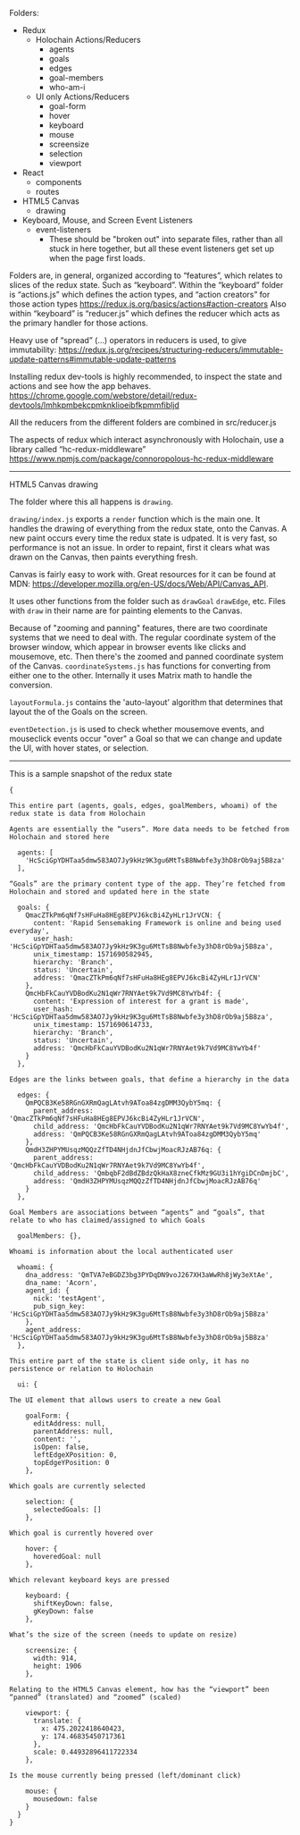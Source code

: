 Folders:

- Redux
  - Holochain Actions/Reducers
    - agents
    - goals
    - edges
    - goal-members
    - who-am-i
  - UI only Actions/Reducers
    - goal-form
    - hover
    - keyboard
    - mouse
    - screensize
    - selection
    - viewport
- React
  - components
  - routes
- HTML5 Canvas
  - drawing
- Keyboard, Mouse, and Screen Event Listeners
  - event-listeners
    - These should be "broken out" into separate files, rather than all stuck in here together, but all these event listeners get set up when the page first loads.

Folders are, in general, organized according to “features”, which relates to slices of the redux state. Such as “keyboard”.
Within the “keyboard” folder is “actions.js” which defines the action types, and “action creators” for those action types
https://redux.js.org/basics/actions#action-creators
Also within “keyboard” is “reducer.js” which defines the reducer which acts as the primary handler for those actions.

Heavy use of “spread” (…) operators in reducers is used, to give immutability: https://redux.js.org/recipes/structuring-reducers/immutable-update-patterns#immutable-update-patterns

Installing redux dev-tools is highly recommended, to inspect the state and actions and see how the app behaves.
https://chrome.google.com/webstore/detail/redux-devtools/lmhkpmbekcpmknklioeibfkpmmfibljd

All the reducers from the different folders are combined in src/reducer.js

The aspects of redux which interact asynchronously with Holochain, use a library called “hc-redux-middleware”
https://www.npmjs.com/package/connoropolous-hc-redux-middleware

---

HTML5 Canvas drawing

The folder where this all happens is `drawing`.

`drawing/index.js` exports a `render` function which is the main one. It handles the drawing of everything from the redux state, onto the Canvas. A new paint occurs every time the redux state is udpated. It is very fast, so performance is not an issue. In order to repaint, first it clears what was drawn on the Canvas, then paints everything fresh.

Canvas is fairly easy to work with. Great resources for it can be found at MDN: https://developer.mozilla.org/en-US/docs/Web/API/Canvas_API.

It uses other functions from the folder such as `drawGoal` `drawEdge`, etc. Files with `draw` in their name are for painting elements to the Canvas.

Because of "zooming and panning" features, there are two coordinate systems that we need to deal with. The regular coordinate system of the browser window, which appear in browser events like clicks and mousemove, etc. Then there's the zoomed and panned coordinate system of the Canvas. `coordinateSystems.js` has functions for converting from either one to the other. Internally it uses Matrix math to handle the conversion.

`layoutFormula.js` contains the 'auto-layout' algorithm that determines that layout the of the Goals on the screen.

`eventDetection.js` is used to check whether mousemove events, and mouseclick events occur "over" a Goal so that we can change and update the UI, with hover states, or selection.

---

This is a sample snapshot of the redux state

```
{

This entire part (agents, goals, edges, goalMembers, whoami) of the redux state is data from Holochain

Agents are essentially the “users”. More data needs to be fetched from Holochain and stored here

  agents: [
    'HcSciGpYDHTaa5dmw583AO7Jy9kHz9K3gu6MtTsB8Nwbfe3y3hD8rOb9aj5B8za'
  ],

“Goals” are the primary content type of the app. They’re fetched from Holochain and stored and updated here in the state

  goals: {
    QmacZTkPm6qNf7sHFuHa8HEg8EPVJ6kcBi4ZyHLr1JrVCN: {
      content: 'Rapid Sensemaking Framework is online and being used everyday',
      user_hash: 'HcSciGpYDHTaa5dmw583AO7Jy9kHz9K3gu6MtTsB8Nwbfe3y3hD8rOb9aj5B8za',
      unix_timestamp: 1571690582945,
      hierarchy: 'Branch',
      status: 'Uncertain',
      address: 'QmacZTkPm6qNf7sHFuHa8HEg8EPVJ6kcBi4ZyHLr1JrVCN'
    },
    QmcHbFkCauYVDBodKu2N1qWr7RNYAet9k7Vd9MC8YwYb4f: {
      content: 'Expression of interest for a grant is made',
      user_hash: 'HcSciGpYDHTaa5dmw583AO7Jy9kHz9K3gu6MtTsB8Nwbfe3y3hD8rOb9aj5B8za',
      unix_timestamp: 1571690614733,
      hierarchy: 'Branch',
      status: 'Uncertain',
      address: 'QmcHbFkCauYVDBodKu2N1qWr7RNYAet9k7Vd9MC8YwYb4f'
    }
  },

Edges are the links between goals, that define a hierarchy in the data

  edges: {
    QmPQCB3Ke58RGnGXRmQagLAtvh9AToa84zgDMM3QybY5mq: {
      parent_address: 'QmacZTkPm6qNf7sHFuHa8HEg8EPVJ6kcBi4ZyHLr1JrVCN',
      child_address: 'QmcHbFkCauYVDBodKu2N1qWr7RNYAet9k7Vd9MC8YwYb4f',
      address: 'QmPQCB3Ke58RGnGXRmQagLAtvh9AToa84zgDMM3QybY5mq'
    },
    QmdH3ZHPYMUsqzMQQzZfTD4NHjdnJfCbwjMoacRJzAB76q: {
      parent_address: 'QmcHbFkCauYVDBodKu2N1qWr7RNYAet9k7Vd9MC8YwYb4f',
      child_address: 'QmbqbF2dBdZBdzQkHaX8zneCfkMz9GU3i1hYgiDCnDmjbC',
      address: 'QmdH3ZHPYMUsqzMQQzZfTD4NHjdnJfCbwjMoacRJzAB76q'
    }
  },

Goal Members are associations between “agents” and “goals”, that relate to who has claimed/assigned to which Goals

  goalMembers: {},

Whoami is information about the local authenticated user

  whoami: {
    dna_address: 'QmTVA7eBGDZ3bg3PYDqDN9voJ267XH3aWwRh8jWy3eXtAe',
    dna_name: 'Acorn',
    agent_id: {
      nick: 'testAgent',
      pub_sign_key: 'HcSciGpYDHTaa5dmw583AO7Jy9kHz9K3gu6MtTsB8Nwbfe3y3hD8rOb9aj5B8za'
    },
    agent_address: 'HcSciGpYDHTaa5dmw583AO7Jy9kHz9K3gu6MtTsB8Nwbfe3y3hD8rOb9aj5B8za'
  },

This entire part of the state is client side only, it has no persistence or relation to Holochain

  ui: {

The UI element that allows users to create a new Goal

    goalForm: {
      editAddress: null,
      parentAddress: null,
      content: '',
      isOpen: false,
      leftEdgeXPosition: 0,
      topEdgeYPosition: 0
    },

Which goals are currently selected

    selection: {
      selectedGoals: []
    },

Which goal is currently hovered over

    hover: {
      hoveredGoal: null
    },

Which relevant keyboard keys are pressed

    keyboard: {
      shiftKeyDown: false,
      gKeyDown: false
    },

What’s the size of the screen (needs to update on resize)

    screensize: {
      width: 914,
      height: 1906
    },

Relating to the HTML5 Canvas element, how has the “viewport” been “panned” (translated) and “zoomed” (scaled)

    viewport: {
      translate: {
        x: 475.2022418640423,
        y: 174.46835450717361
      },
      scale: 0.44932896411722334
    },

Is the mouse currently being pressed (left/dominant click)

    mouse: {
      mousedown: false
    }
  }
}
```
